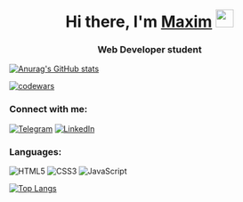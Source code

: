 <h1 align="center">Hi there, I'm <a href="https://resume.io/r/jUzLOkCHy" target="_blank">Maxim</a> 
<img src="https://github.com/blackcater/blackcater/raw/main/images/Hi.gif" height="32"/></h1>
<h3 align="center">Web Developer student</h3>

[![Anurag's GitHub stats](https://github-readme-stats.vercel.app/api?username=maxim7137)](https://github.com/maxim7137/github-readme-stats)

[![codewars](https://www.codewars.com/users/maxim713/badges/small)](https://www.codewars.com/users/maxim713)







### Connect with me:
[![Telegram](https://img.shields.io/badge/Telegram-2CA5E0?style=for-the-badge&logo=telegram&logoColor=white)](https://t.me/maxim713)
[![LinkedIn](https://img.shields.io/badge/linkedin-%230077B5.svg?style=for-the-badge&logo=linkedin&logoColor=white)](https://www.linkedin.com/in/maxim713/)

### Languages:
![HTML5](https://img.shields.io/badge/html5-%23E34F26.svg?style=for-the-badge&logo=html5&logoColor=white)
![CSS3](https://img.shields.io/badge/css3-%231572B6.svg?style=for-the-badge&logo=css3&logoColor=white)
![JavaScript](https://img.shields.io/badge/javascript-%23323330.svg?style=for-the-badge&logo=javascript&logoColor=%23F7DF1E)

[![Top Langs](https://github-readme-stats.vercel.app/api/top-langs/?username=maxim7137&layout=compact)](https://github.com/maxim7137/github-readme-stats)
